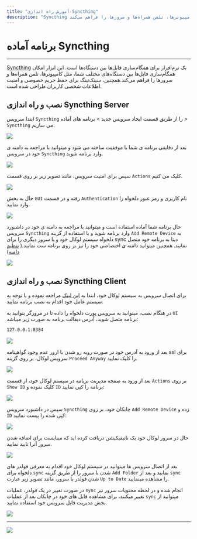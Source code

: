 ```yaml
---
title: "آموزش راه اندازی Syncthing"
description: "Syncthing یک نرم‌افزار برای همگام‌سازی فایل‌ها بین دستگاه‌ها است. این ابزار امکان همگام‌سازی فایل‌ها بین دستگاه‌های مختلف شما، مثل کامپیوترها، تلفن همراه‌ها و سرورها را فراهم می‌کند."
---
```


# برنامه آماده Syncthing
---

[Syncthing](https://chabokan.net/services/syncthing/) یک نرم‌افزار برای همگام‌سازی فایل‌ها بین دستگاه‌ها است. این ابزار امکان همگام‌سازی فایل‌ها بین دستگاه‌های مختلف شما، مثل کامپیوترها، تلفن همراه‌ها و سرورها را فراهم می‌کند.همچنین، سینک‌تینگ برای حفظ حریم خصوصی و امنیت اطلاعات شخصی کاربران طراحی شده است.


## نصب و راه اندازی Syncthing Server

ابتدا سرویس `Syncthing` را از طریق قسمت ایجاد سرویس جدید > برنامه های آماده > `Syncthing` می سازیم.

![](https://s1.chabokan.net/docs/images/syncthing-docs-1.jpg)

بعد از دقایقی برنامه ی شما با موفقیت ساخته می شود و میتوانید با مراجعه به دامنه ی خود در سرویس `Syncthing` وارد برنامه شوید.

![](https://s1.chabokan.net/docs/images/syncthing-docs-2.jpg)

سپس برای امنیت سرویس، مانند تصویر زیر بر روی قسمت `Actions` کلیک می کنیم.

![](https://s1.chabokan.net/docs/images/syncthing-docs-3.jpg)

حال به بخش `GUI` رفته و در قسمت `Authentication` نام کاربری و رمز عبور دلخواه را وارد نمایید.

![](https://s1.chabokan.net/docs/images/syncthing-docs-4.jpg)

حال برنامه شما آماده استفاده است و میتوانید با مراجعه به دامنه ی خود در داشبورد سرویس `Syncthing` وارد برنامه شوید و با استفاده از گزینه `Add Remote Device`  به دلخواه سیستم لوکال خود و یا سرور دیگری را برای sync دیتا به برنامه خود متصل نمایید. همچنین میتوانید  دامنه ی اختصاصی خود را نیز بر روی برنامه ست نمایید.( [تنظیم دامنه](https://docs.chabokan.net/domains/))

![](https://s1.chabokan.net/docs/images/syncthing-docs-5.jpg)

## نصب و راه اندازی Syncthing Client

برای اتصال سرویس به سیستم لوکال خود، ابتدا به [این لینک](https://syncthing.net/downloads/) مراجعه نموده و با توجه به سیستم عامل خود اقدام به نصب برنامه نمایید.

در هنگام نصب، میتوانید به سرویس پورت دلخواه را داده تا در مرورگر بتوانید به `UI` برنامه متصل شوید، آدرس دیفالت برنامه به صورت زیر میباشد:

```bash
127.0.0.1:8384
```

![](https://s1.chabokan.net/docs/images/syncthing-docs-5-1.jpg)

بعد از ورود به آدرس خود در صورت روبه رو شدن با ارور عدم وجود گواهینامه ssl برای سرویس لوکال، بر روی گزینه `Proceed Anyway` را کلیک نمایید.

![](https://s1.chabokan.net/docs/images/syncthing-docs-6.jpg)

بعد از ورود به صفحه مدیریت برنامه در سیستم لوکال خود، از قسمت `Actions` بر روی `Show ID` کلیک نموده و `ID` برنامه را کپی نمایید:

![](https://s1.chabokan.net/docs/images/syncthing-docs-7.jpg)

سپس در داشبورد سرویس `Syncthing` چابکان خود، بر روی `Add Remote Device` زده و `ID` کپی شده را پیست نمایید:

![](https://s1.chabokan.net/docs/images/syncthing-docs-5.jpg)

حال در سرور لوکال خود یک ناتیفیکیشن دریافت کرده اید که میبایست برای اضافه شدن سرور آنرا تایید نمایید.

![](https://s1.chabokan.net/docs/images/syncthing-docs-9.jpg)

بعد از اتصال سرویس ها میتوانید در سیستم لوکال خود اقدام به معرفی فولدر های دلخواه برای `sync` شدن با سرور را از طریق گزینه `Add Folder` نمایید و بعد از `sync` شدن فولدر با سرور، مانند تصویر زیر عبارت `Up to Date` را مشاهده مینمایید.

در صورت تغییر در یک فولدر، عملیات `sync` انجام شده و در لحظه محتویات سرور نیز تغییر میکنند، برای مشاهده فایل های خود در چابکان بعد از عملیات `sync` میتوانید از بخش مدیریت فایل سرویس خود استفاده نمایید.

![](https://s1.chabokan.net/docs/images/syncthing-docs-10.jpg)

---
<a href="https://hub.chabokan.net/fa/services/create/syncthing" ><img src="https://s1.chabokan.net/docs/images/syncthing-banner.jpg" /></a>
